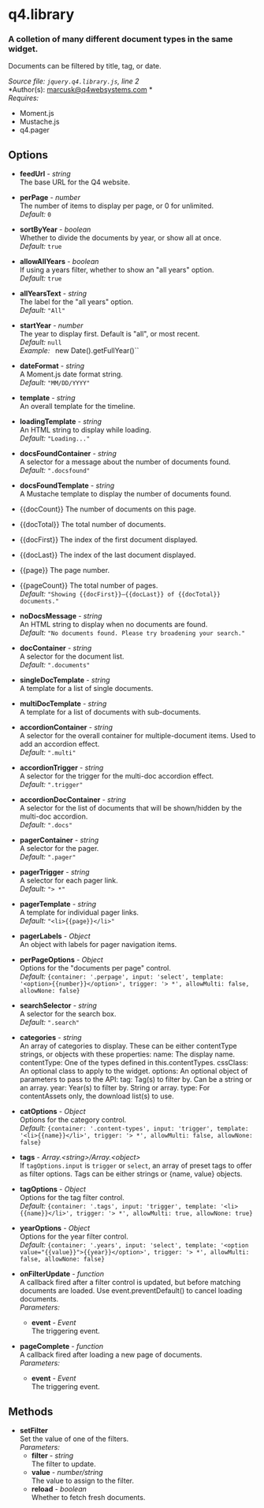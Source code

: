 # q4.library

### A colletion of many different document types in the same widget.
Documents can be filtered by title, tag, or date.

*Source file: `jquery.q4.library.js`, line 2*  
*Author(s): marcusk@q4websystems.com *  
*Requires:*
- Moment.js
- Mustache.js
- q4.pager


## Options
- **feedUrl** - *string*  
The base URL for the Q4 website.  

- **perPage** - *number*  
The number of items to display per page, or 0 for unlimited.  
*Default:* `0`  

- **sortByYear** - *boolean*  
Whether to divide the documents by year, or show all at once.  
*Default:* `true`  

- **allowAllYears** - *boolean*  
If using a years filter, whether to show an "all years" option.  
*Default:* `true`  

- **allYearsText** - *string*  
The label for the "all years" option.  
*Default:* `"All"`  

- **startYear** - *number*  
The year to display first. Default is "all", or most recent.  
*Default:* `null`  
*Example:* ` `new Date().getFullYear()``  

- **dateFormat** - *string*  
A Moment.js date format string.  
*Default:* `"MM/DD/YYYY"`  

- **template** - *string*  
An overall template for the timeline.  

- **loadingTemplate** - *string*  
An HTML string to display while loading.  
*Default:* `"Loading..."`  

- **docsFoundContainer** - *string*  
A selector for a message about the number of documents found.  
*Default:* `".docsfound"`  

- **docsFoundTemplate** - *string*  
A Mustache template to display the number of documents found.
- {{docCount}}  The number of documents on this page.
- {{docTotal}}  The total number of documents.
- {{docFirst}}  The index of the first document displayed.
- {{docLast}}   The index of the last document displayed.
- {{page}}      The page number.
- {{pageCount}} The total number of pages.  
*Default:* `"Showing {{docFirst}}–{{docLast}} of {{docTotal}} documents."`  

- **noDocsMessage** - *string*  
An HTML string to display when no documents are found.  
*Default:* `"No documents found. Please try broadening your search."`  

- **docContainer** - *string*  
A selector for the document list.  
*Default:* `".documents"`  

- **singleDocTemplate** - *string*  
A template for a list of single documents.  

- **multiDocTemplate** - *string*  
A template for a list of documents with sub-documents.  

- **accordionContainer** - *string*  
A selector for the overall container for multiple-document items.
Used to add an accordion effect.  
*Default:* `".multi"`  

- **accordionTrigger** - *string*  
A selector for the trigger for the multi-doc accordion effect.  
*Default:* `".trigger"`  

- **accordionDocContainer** - *string*  
A selector for the list of documents that will be shown/hidden
by the multi-doc accordion.  
*Default:* `".docs"`  

- **pagerContainer** - *string*  
A selector for the pager.  
*Default:* `".pager"`  

- **pagerTrigger** - *string*  
A selector for each pager link.  
*Default:* `"> *"`  

- **pagerTemplate** - *string*  
A template for individual pager links.  
*Default:* `"<li>{{page}}</li>"`  

- **pagerLabels** - *Object*  
An object with labels for pager navigation items.  

- **perPageOptions** - *Object*  
Options for the "documents per page" control.  
*Default:* `{container: '.perpage', input: 'select', template: '<option>{{number}}</option>', trigger: '> *', allowMulti: false, allowNone: false}`  

- **searchSelector** - *string*  
A selector for the search box.  
*Default:* `".search"`  

- **categories** - *string*  
An array of categories to display.
These can be either contentType strings,
or objects with these properties:
  name: The display name.
  contentType: One of the types defined in this.contentTypes.
  cssClass: An optional class to apply to the widget.
  options: An optional object of parameters to pass to the API:
    tag: Tag(s) to filter by. Can be a string or an array.
    year: Year(s) to filter by. String or array.
    type: For contentAssets only, the download list(s) to use.  

- **catOptions** - *Object*  
Options for the category control.  
*Default:* `{container: '.content-types', input: 'trigger', template: '<li>{{name}}</li>', trigger: '> *', allowMulti: false, allowNone: false}`  

- **tags** - *Array.&lt;string&gt;&#x2F;Array.&lt;object&gt;*  
If `tagOptions.input` is `trigger` or `select`, an array of
preset tags to offer as filter options.
Tags can be either strings or {name, value} objects.  

- **tagOptions** - *Object*  
Options for the tag filter control.  
*Default:* `{container: '.tags', input: 'trigger', template: '<li>{{name}}</li>', trigger: '> *', allowMulti: true, allowNone: true}`  

- **yearOptions** - *Object*  
Options for the year filter control.  
*Default:* `{container: '.years', input: 'select', template: '<option value="{{value}}">{{year}}</option>', trigger: '> *', allowMulti: false, allowNone: false}`  

- **onFilterUpdate** - *function*  
A callback fired after a filter control is updated,
but before matching documents are loaded.
Use event.preventDefault() to cancel loading documents.  
*Parameters:*
    - **event** - *Event*  
    The triggering event.

- **pageComplete** - *function*  
A callback fired after loading a new page of documents.  
*Parameters:*
    - **event** - *Event*  
    The triggering event.


## Methods
- **setFilter**  
Set the value of one of the filters.  
*Parameters:*
    - **filter** - *string*  
    The filter to update.
    - **value** - *number&#x2F;string*  
    The value to assign to the filter.
    - **reload** - *boolean*  
    Whether to fetch fresh documents.
